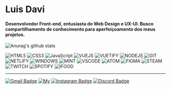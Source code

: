 <h1>Luis Davi</h1>

<h4> Desenvolvedor Front-end, entusiasta de Web Design e UX-UI. Busco compartilhamento de conhecimento para aperfeiçoamento dos meus projetos. </h4>

![Anurag's github stats](https://github-readme-stats.vercel.app/api?username=LuisDavi-Tech&show_icons=true&theme=tokyonight)

![HTML5](https://img.shields.io/badge/HTML5-E34F26?style=for-the-badge&logo=html5&logoColor=white)
![CSS3](https://img.shields.io/badge/CSS3-1572B6?style=for-the-badge&logo=css3&logoColor=white)
![JavaScript](https://img.shields.io/badge/JavaScript-F7DF1E?style=for-the-badge&logo=javascript&logoColor=black)
![VUEJS](https://img.shields.io/badge/Vue.js-35495E?style=for-the-badge&logo=vue.js&logoColor=4FC08D)
![VUETIFY](https://img.shields.io/badge/Vuetify-51befc?style=for-the-badge&logo=vuetify&logoColor=white)
![NODEJS](https://img.shields.io/badge/Node.js-43853D?style=for-the-badge&logo=node.js&logoColor=white)
![GIT](https://img.shields.io/badge/Git-F05032?style=for-the-badge&logo=git&logoColor=white)
![NETLIFY](https://img.shields.io/badge/Netlify-00C7B7?style=for-the-badge&logo=netlify&logoColor=white)
![WINDOWS](https://img.shields.io/badge/Windows-0078D6?style=for-the-badge&logo=windows&logoColor=white)
![MINT](https://img.shields.io/badge/Linux_Mint-87CF3E?style=for-the-badge&logo=linux-mint&logoColor=white)
![VSCODE](https://img.shields.io/badge/Visual_Studio_Code-0078D4?style=for-the-badge&logo=visual%20studio%20code&logoColor=white)
![ATOM](https://img.shields.io/badge/Atom-66595C?style=for-the-badge&logo=Atom&logoColor=white)
![FIGMA](https://img.shields.io/badge/Figma-F24E1E?style=for-the-badge&logo=figma&logoColor=white)
![STEAM](https://img.shields.io/badge/Steam-000000?style=for-the-badge&logo=steam&logoColor=white)
![TWITCH](https://img.shields.io/badge/Twitch-9146FF?style=for-the-badge&logo=twitch&logoColor=white)
![SPOTIFY](https://img.shields.io/badge/Spotify-1ED760?&style=for-the-badge&logo=spotify&logoColor=white)
![IFOOD](https://img.shields.io/badge/iFood-EA1D2C?style=for-the-badge&logo=ifood&logoColor=white)


---

[![Gmail Badge](https://img.shields.io/badge/-luisdavi.contato@gmail.com-c14438?style=flat-square&logo=Gmail&logoColor=white&link=mailto:luisdavi.contato@gmail.com)](mailto:luisdavi.contato@gmail.com)
[![My](https://img.shields.io/badge/-Portfolio-189e44?style=flat-square&logo&logoColor=white)](https://luisdavi.netlify.app/)
[![Instagram Badge](https://img.shields.io/badge/-lu1s_davi-a43b9d?style=flat-square&logo=Instagram&logoColor=white)](https://www.instagram.com/lu1s_davi/)
[![Discord Badge](https://img.shields.io/badge/-!Hirinho¥-7289da?style=flat-square&logo=Discord&logoColor=white)](https://discordapp.com/users/443172502995337217/)
